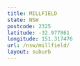 ```yaml
---
title: MILLFIELD
state: NSW
postcode: 2325
latitude: -32.977861
longitude: 151.317476
url: /nsw/millfield/
layout: suburb
---
```

